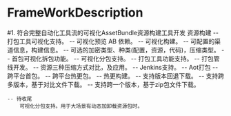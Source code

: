 # FrameWorkDescription

#1. 符合完整自动化工具流的可视化AssetBundle资源构建工具开发
	资源构建
	-- 打包工具可视化支持。
		-- 可视化预览 AB 依赖。
		-- 可视化构建。
			-- 可配置的渠道信息，构建信息。
			-- 可选的加密类型、种类(配置，资源，代码)，压缩类型。
			-- 首包可视化拆包功能。
			-- 可视化分包支持。	
	-- 打包工具功能支持。
		-- 打包管线开发。
		-- 资源三种压缩方式对比，及应用。
	-- Jenkins支持。
		-- Aot打包
		-- 跨平台首包。
		-- 跨平台热更包。
	-- 热更构建。
		-- 支持版本回退下载。
		-- 支持跨多版本，基于对比文件下载。
		-- 支持跨一个版本，基于zip包文件下载。
		
	-- 待收尾
		可视化分包支持。用于大场景有动态加卸载资源包时。
		